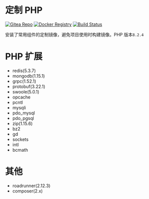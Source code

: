# 定制 PHP

[![Gitea Repo](https://badgen.net/badge/gitea/main?icon=git)](https://git.fat4.cn/maoxuner/docker-php)
[![Docker Registry](https://badgen.net/badge/docker/latest?icon=docker)](https://hub.docker.com/r/maoxuner/php)
[![Build Status](https://img.shields.io/drone/build/maoxuner/docker-php/main?logo=drone&server=https://drone.fat4.cn)](https://drone.fat4.cn/maoxuner/docker-php)

安装了常用组件的定制镜像，避免项目使用时构建镜像。PHP 版本`8.2.4`

# PHP 扩展

- redis(5.3.7)
- mongodb(1.15.1)
- grpc(1.52.1)
- protobuf(3.22.1)
- swoole(5.0.1)
- opcache
- pcntl
- mysqli
- pdo_mysql
- pdo_pgsql
- zip(1.15.6)
- bz2
- gd
- sockets
- intl
- bcmath

# 其他

- roadrunner(2.12.3)
- composer(2.x)
